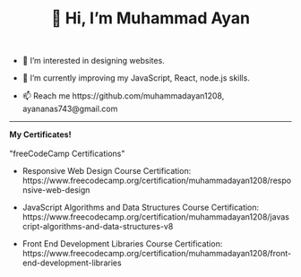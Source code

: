 <h1><div align="center" dir="auto">👋 Hi, I’m Muhammad Ayan</div></h1>
  <br>

<ul>
<li>
<p> 👀 I’m interested in designing websites.</p>
</li>
<li>
<p> 🌱 I’m currently improving my JavaScript, React, node.js skills.</p>
</li><li>
<p> 📫 Reach me https://github.com/muhammadayan1208, ayananas743@gmail.com</p>
</li>
</ul>

  <hr>
  <b>My Certificates!</b>
  <br></br>
  "freeCodeCamp Certifications"
  <br>
<ul>
<li>
<p>
Responsive Web Design Course Certification: https://www.freecodecamp.org/certification/muhammadayan1208/responsive-web-design</p>
</li>
<li>
<p>
JavaScript Algorithms and Data Structures Course Certification: https://www.freecodecamp.org/certification/muhammadayan1208/javascript-algorithms-and-data-structures-v8</p>
</li><li>
<p>
Front End Development Libraries Course Certification: https://www.freecodecamp.org/certification/muhammadayan1208/front-end-development-libraries</p>
</li>
</ul>
